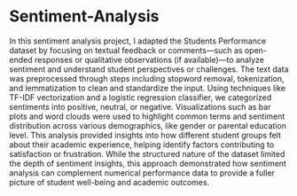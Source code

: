# Sentiment-Analysis

In this sentiment analysis project, I adapted the Students Performance dataset by focusing on textual feedback or comments—such as open-ended responses or qualitative observations (if available)—to analyze sentiment and understand student perspectives or challenges. The text data was preprocessed through steps including stopword removal, tokenization, and lemmatization to clean and standardize the input. Using techniques like TF-IDF vectorization and a logistic regression classifier, we categorized sentiments into positive, neutral, or negative. Visualizations such as bar plots and word clouds were used to highlight common terms and sentiment distribution across various demographics, like gender or parental education level. This analysis provided insights into how different student groups felt about their academic experience, helping identify factors contributing to satisfaction or frustration. While the structured nature of the dataset limited the depth of sentiment insights, this approach demonstrated how sentiment analysis can complement numerical performance data to provide a fuller picture of student well-being and academic outcomes.
